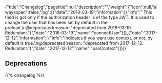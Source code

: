 {"title":"Changelog","pagetitle":null,"description":"","weight":7,"icon":null,"alwaysopen":false,"log":[{"date":"2018-03-19","information":[{"info":" This field is got only if the authorization header is of the type JWT. It is used to change the user that has been set by default in the preload.\n@deprecated(reason: \"deprecated from 2018-03-19. Redundant.\")","date":"2018-03-19","name":"connectUser"}]},{"date":"2017-12-12","information":[{"info":"Indicates if you want use context, or not, by default is true.\n@deprecated(reason: \"deprecated from 2017-12-12. Redundant.\")","date":"2017-12-12","name":"useContext"}]}]}
## Deprecations
{{% changelog %}}
